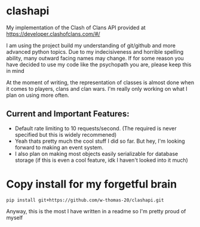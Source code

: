 # clashapi

My implementation of the Clash of Clans API provided at https://developer.clashofclans.com/#/

I am using the project build my understanding of git/github and more advanced python topics. 
Due to my indecisiveness and horrible spelling ability, many outward facing names may change. 
If for some reason you have decided to use my code like the psychopath you are, please keep this in mind

At the moment of writing, the representation of classes is almost done when it comes to players, clans and clan wars. 
I'm really only working on what I plan on using more often.

## Current and Important Features:
- Default rate limiting to 10 requests/second. (The required is never specified but this is widely recommened)
- Yeah thats pretty much the cool stuff I did so far. But hey, I'm looking forward to making an event system.
- I also plan on making most objects easily serializable for database storage (if this is even a cool feature, idk I haven't looked into it much)




# Copy install for my forgetful brain
`pip install git+https://github.com/w-thomas-20/clashapi.git`


Anyway, this is the most I have written in a readme so I'm pretty proud of myself
